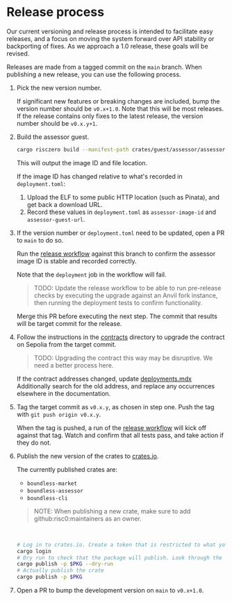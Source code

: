 # Release process

Our current versioning and release process is intended to facilitate easy releases, and a focus on moving the system forward over API stability or backporting of fixes.
As we approach a 1.0 release, these goals will be revised.

Releases are made from a tagged commit on the `main` branch.
When publishing a new release, you can use the following process.

1. Pick the new version number.

   If significant new features or breaking changes are included, bump the version number should be `v0.x+1.0`.
   Note that this will be most releases.
   If the release contains only fixes to the latest release, the version number should be `v0.x.y+1`.

2. Build the assessor guest.

   ```zsh
   cargo risczero build --manifest-path crates/guest/assessor/assessor-guest/Cargo.toml
   ```

   This will output the image ID and file location.

   If the image ID has changed relative to what's recorded in `deployment.toml`:

   1. Upload the ELF to some public HTTP location (such as Pinata), and get back a download URL.
   2. Record these values in `deployment.toml` as `assessor-image-id` and `assessor-guest-url`.

3. If the version number or `deployment.toml` need to be updated, open a PR to `main` to do so.

   Run the [release workflow][release-workflow] against this branch to confirm the assessor image ID is stable and recorded correctly.

   Note that the `deployment` job in the workflow will fail.

   > TODO: Update the release workflow to be able to run pre-release checks by executing the upgrade against an Anvil fork instance, then running the deployment tests to confirm functionality.

   Merge this PR before executing the next step.
   The commit that results will be target commit for the release.

4. Follow the instructions in the [contracts](./contracts/scripts/README.md) directory to upgrade the contract on Sepolia from the target commit.

   > TODO: Upgrading the contract this way may be disruptive. We need a better process here.

   If the contract addresses changed, update [deployments.mdx](./documentation/site/pages/developers/smart-contracts/deployments.mdx)
   Additionally search for the old address, and replace any occurrences elsewhere in the documentation.

5. Tag the target commit as `v0.x.y`, as chosen in step one.
   Push the tag with `git push origin v0.x.y`.

   When the tag is pushed, a run of the [release workflow][release-workflow] will kick off against that tag.
   Watch and confirm that all tests pass, and take action if they do not.

6. Publish the new version of the crates to [crates.io](https://crates.io).

   The currently published crates are:

   - `boundless-market`
   - `boundless-assessor`
   - `boundless-cli`

   > NOTE: When publishing a new crate, make sure to add github:risc0:maintainers as an owner.

   <br/>

   ```sh
   # Log in to crates.io. Create a token that is restricted to what you need to do (e.g. publish update) and set an expiry.
   cargo login
   # Dry run to check that the package will publish. Look through the output, e.g. at version numbers, to confirm it makes sense.
   cargo publish -p $PKG --dry-run
   # Actually publish the crate
   cargo publish -p $PKG
   ```

7. Open a PR to bump the development version on `main` to `v0.x+1.0`.

[release-workflow]: https://github.com/boundless-xyz/boundless/actions/workflows/release.yml
